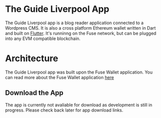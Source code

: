 # The Guide Liverpool App

The Guide Liverpool app is a blog reader application connected to a Wordpress CMS. It is also a cross platform Ethereum wallet written in Dart and built on [Flutter](https://flutter.dev/). It's runninng on the Fuse network, but can be plugged into any EVM compatible blockchain. 

# Architecture

The Guide Liverpool app was built upon the Fuse Wallet application. You can read more about the Fuse Wallet application [here](https://github.com/fuseio/fuse-wallet)

## Download the App

The app is currently not avaliable for download as development is still in progress. Please check back later for app download links.
